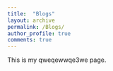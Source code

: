 ```yaml
---
title:  "Blogs"
layout: archive
permalink: /Blogs/
author_profile: true
comments: true
---
```


This is my qweqewwqe3we page.
